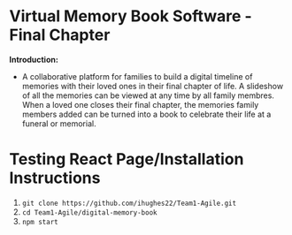 # Virtual Memory Book Software - Final Chapter

**Introduction:**
  - A collaborative platform for families to build a digital timeline of memories with their loved ones in their final chapter of life. A slideshow of all the memories can be viewed at any time by all family membres. When a loved one closes their final chapter, the memories family members added can be turned into a book to celebrate their life at a funeral or memorial.


# Testing React Page/Installation Instructions
1. `git clone https://github.com/ihughes22/Team1-Agile.git`
2. `cd Team1-Agile/digital-memory-book`
3. `npm start`
